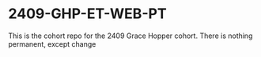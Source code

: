 # 2409-GHP-ET-WEB-PT
This is the cohort repo for the 2409 Grace Hopper cohort. There is nothing permanent, except change
